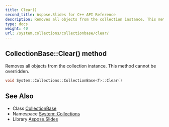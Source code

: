 ```yaml
---
title: Clear()
second_title: Aspose.Slides for C++ API Reference
description: Removes all objects from the collection instance. This method cannot be overridden.
type: docs
weight: 40
url: /system.collections/collectionbase/clear/
---
```

## CollectionBase::Clear() method


Removes all objects from the collection instance. This method cannot be overridden.

```cpp
void System::Collections::CollectionBase<T>::Clear()
```

## See Also

* Class [CollectionBase](../)
* Namespace [System::Collections](../../)
* Library [Aspose.Slides](../../../)
